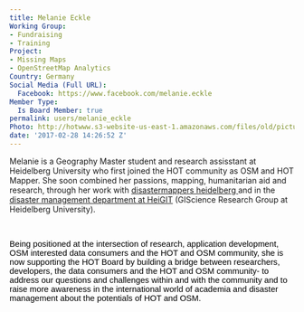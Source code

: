 ```yaml
---
title: Melanie Eckle
Working Group:
- Fundraising
- Training
Project:
- Missing Maps
- OpenStreetMap Analytics
Country: Germany
Social Media (Full URL):
  Facebook: https://www.facebook.com/melanie.eckle
Member Type:
  Is Board Member: true
permalink: users/melanie_eckle
Photo: http://hotwww.s3-website-us-east-1.amazonaws.com/files/old/pictures/picture-387-1489498023.jpg
date: '2017-02-28 14:26:52 Z'
---
```

<p>Melanie is a Geography Master student and research assisstant at Heidelberg University who first joined the HOT community as OSM and HOT Mapper. She soon combined her passions, mapping, humanitarian aid and research, through her work with <a href="https://disastermappers.wordpress.com/">disastermappers heidelberg </a>and in the <a href="http://www.geog.uni-heidelberg.de/gis/heigit_disastermanagement_en.html">disaster management department at HeiGIT</a> (GIScience Research Group at Heidelberg University).&nbsp;</p><p>&nbsp;</p><p><span style="font-size: 11pt; font-family: Arial; color: #000000; background-color: transparent; font-weight: 400; font-style: normal; font-variant: normal; text-decoration: none; vertical-align: baseline;">Being positioned at the intersection of research, application development, OSM interested data consumers and the HOT and OSM community, she is now supporting the HOT Board by building a bridge between researchers, developers, the data consumers and the HOT and OSM community- to address our questions and challenges within and with the community and to raise more awareness in the international world of academia and disaster management about the potentials of HOT and OSM.</span></p>
